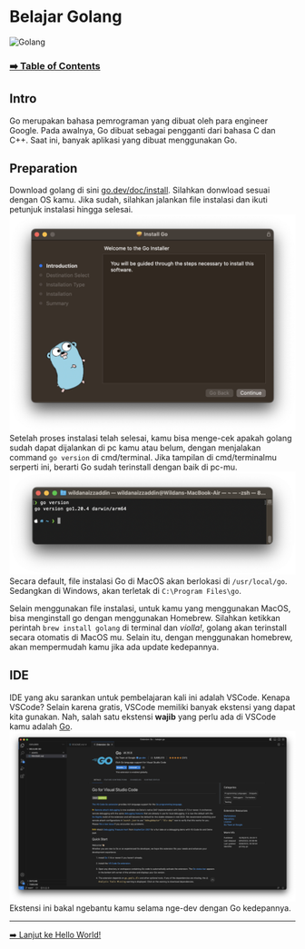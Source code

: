 # Belajar Golang
![Golang](https://global-uploads.webflow.com/6100d0111a4ed76bc1b9fd54/62217e885f52b860da9f00cc_Apa%20Itu%20Golang%3F%20Apa%20Saja%20Fungsi%20Dan%20Keunggulannya%20-%20Binar%20Academy.jpeg)

### [➡️ Table of Contents](/Table%20of%20Contents.md)

## Intro
Go merupakan bahasa pemrograman yang dibuat oleh para engineer Google. Pada awalnya, Go dibuat sebagai pengganti dari bahasa C dan C++. Saat ini, banyak aplikasi yang dibuat menggunakan Go.

## Preparation
Download golang di sini [go.dev/doc/install](https://go.dev/doc/install). Silahkan donwload sesuai dengan OS kamu. Jika sudah, silahkan jalankan file instalasi dan ikuti petunjuk instalasi hingga selesai.
![](/assets/installing-go.png)
Setelah proses instalasi telah selesai, kamu bisa menge-cek apakah golang sudah dapat dijalankan di pc kamu atau belum, dengan menjalakan command `go version` di cmd/terminal. Jika tampilan di cmd/terminalmu serperti ini, berarti Go sudah terinstall dengan baik di pc-mu.
![](/assets/go-version.png)
Secara default, file instalasi Go di MacOS akan berlokasi di `/usr/local/go`. Sedangkan di Windows, akan terletak di `C:\Program Files\go`.

Selain menggunakan file instalasi, untuk kamu yang menggunakan MacOS, bisa menginstall go dengan menggunakan Homebrew. Silahkan ketikkan perintah `brew install golang` di terminal dan _violla!_, golang akan terinstall secara otomatis di MacOS mu. Selain itu, dengan menggunakan homebrew, akan mempermudah kamu jika ada update kedepannya.

## IDE
IDE yang aku sarankan untuk pembelajaran kali ini adalah VSCode. Kenapa VSCode? Selain karena gratis, VSCode memiliki banyak ekstensi yang dapat kita gunakan. Nah, salah satu ekstensi **wajib** yang perlu ada di VSCode kamu adalah [Go](https://marketplace.visualstudio.com/items?itemName=golang.go). 
![](/assets/go-extention.png)
Ekstensi ini bakal ngebantu kamu selama nge-dev dengan Go kedepannya.

---
[➡️ Lanjut ke Hello World!](/1.%20Hello%20World/README.md)